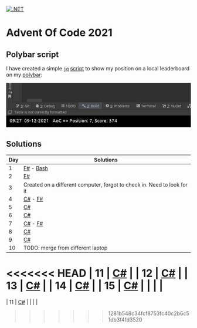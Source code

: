 [![.NET](https://github.com/jacobduijzer/AdventOfCode2021/actions/workflows/dotnet.yml/badge.svg)](https://github.com/jacobduijzer/AdventOfCode2021/actions/workflows/dotnet.yml)

# Advent Of Code 2021

## Polybar script

I have created a simple [`jq`](https://stedolan.github.io/jq/) [script](./polybar/adventofcode_polybar.sh) to show my position on a local leaderboard on my [polybar](https://github.com/polybar/polybar):

![image](./polybar/screenshot.jpg)

## Solutions

| Day | Solutions                                                                                                                                                                                                                   | 
|-----|-----------------------------------------------------------------------------------------------------------------------------------------------------------------------------------------------------------------------------|
| 1   | [F#](https://github.com/jacobduijzer/AdventOfCode2021/blob/main/fsharp/AdventOfCode/Puzzles/Day01.fs) - [Bash](https://github.com/jacobduijzer/AdventOfCode2021/tree/main/bash/day01)                                       |
| 2   | [F#](https://github.com/jacobduijzer/AdventOfCode2021/blob/main/fsharp/AdventOfCode/Puzzles/Day02.fs)                                                                                                                       |
| 3   | Created on a different computer, forgot to check in. Need to look for it                                                                                                                                                    |
| 4   | [C#](https://github.com/jacobduijzer/AdventOfCode2021/blob/main/csharp/AdventOfCode.Core/Puzzles/Day04/Solution.cs) - [F#](https://github.com/jacobduijzer/AdventOfCode2021/blob/main/fsharp/AdventOfCode/Puzzles/Day04.fs) |
| 5   | [C#](https://github.com/jacobduijzer/AdventOfCode2021/blob/main/csharp/AdventOfCode.Core/Puzzles/Day05/Solution.cs)                                                                                                         |
| 6   | [C#](https://github.com/jacobduijzer/AdventOfCode2021/blob/main/csharp/AdventOfCode.Core/Puzzles/Day06.cs)                                                                                                                  |
| 7   | [C#](https://github.com/jacobduijzer/AdventOfCode2021/blob/main/csharp/AdventOfCode.Core/Puzzles/Day07.cs) - [F#](https://github.com/jacobduijzer/AdventOfCode2021/blob/main/fsharp/AdventOfCode/Puzzles/Day07.fs)          |
| 8   | [C#](https://github.com/jacobduijzer/AdventOfCode2021/blob/main/csharp/AdventOfCode.Core/Puzzles/Day08.cs)                                                                                                                  |
| 9   | [C#](https://github.com/jacobduijzer/AdventOfCode2021/blob/main/csharp/AdventOfCode.Core/Puzzles/Day09.cs)                                                                                                                  |
| 10  | TODO: merge from different laptop                                                                                                                                                                                           |
<<<<<<< HEAD
| 11  | [C#](https://github.com/jacobduijzer/AdventOfCode2021/blob/main/csharp/AdventOfCode.Core/Puzzles/Day11/Solution.cs)                                                                                                         |
| 12  | [C#](https://github.com/jacobduijzer/AdventOfCode2021/blob/main/csharp/AdventOfCode.Core/Puzzles/Day12/Solution.cs)                                                                                                         |
| 13  | [C#](https://github.com/jacobduijzer/AdventOfCode2021/blob/main/csharp/AdventOfCode.Core/Puzzles/Day13/Solution.cs)                                                                                                         |
| 14  | [C#](https://github.com/jacobduijzer/AdventOfCode2021/blob/main/csharp/AdventOfCode.Core/Puzzles/Day14/Solution.cs)                                                                                                         |
| 15  | [C#](https://github.com/jacobduijzer/AdventOfCode2021/blob/main/csharp/AdventOfCode.Core/Puzzles/Day15/Solution.cs)                                                                                                         |
|     |                                                                                                                                                                                                                             |
=======
| 11  | [C#](https://github.com/jacobduijzer/AdventOfCode2021/blob/main/csharp/AdventOfCode.Core/Puzzles/Day11.cs)                                                                                                                  |
|     |                                                                                                                                                                                                                             |
>>>>>>> 1281b548c34fcf8753fc40c2b6c51db3f4fd3520
